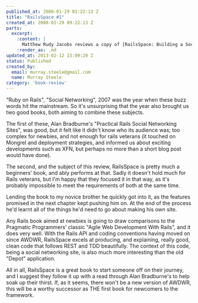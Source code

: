 ```yaml
--- 
published_at: 2008-01-29 01:22:13 Z
title: "RailsSpace #1"
created_at: 2008-01-29 09:22:13 Z
parts: 
  excerpt:
    :content: |
      Matthew Rudy Jacobs reviews a copy of [RailsSpace: Building a Social Networking Website with Ruby on Rails](http://railsspace.com/) by [Michael Hartl](http://michaelhartl.com/) and [Aurelius Prochazka](http://aure.com/) published by [Addison-Wesley](http://www.informit.com/imprint/index.aspx?st=61085) as part of their [Professional Ruby Series](http://www.informit.com/promotions/promotion.aspx?promo=135393).
    :render_as: .md
updated_at: 2013-02-12 23:09:20 Z
status: Published
created_by: 
  email: murray.steele@gmail.com
  name: Murray Steele
category: 'book-review'
---
```


"Ruby on Rails", "Social Networking", 2007 was the year when these buzz words hit the mainstream.  So it's unsurprising that the year also brought us two good books, both aiming to combine these subjects.

The first of these, Alan Bradburne's "Practical Rails Social Networking Sites", was good, but it felt like it didn't know who its audience was; too complex for newbies, and not enough for rails veterans (it touched on Mongrel and deployment strategies, and informed us about exciting developments such as XFN, but perhaps no more than a short blog post would have done).

The second, and the subject of this review, RailsSpace is pretty much a beginners' book, and ably performs at that.  Sadly it doesn't hold much for Rails veterans, but I'm happy that they focused it in that way, as it's probably impossible to meet the requirements of both at the same time.  

Lending the book to my novice brother he quickly got into it, as the features promised in the next chapter kept pushing him on.  At the end of the process he'd learnt all of the things he'd need to go about making his own site.

Any Rails book aimed at newbies is going to draw comparisons to the Pragmatic Programmers' classic "Agile Web Development With Rails", and it does very well. With the Rails API and coding conventions having moved on since AWDWR, RailsSpace excels at producing, and explaining, really good, clean code that follows REST and TDD beautifully.  The context of this code, being a social networking site, is also much more interesting than the old "Depot" application.

All in all, RailsSpace is a great book to start someone off on their journey, and I suggest they follow it up with a read through Alan Bradburne's to help soak up their thirst.  If, as it seems, there won't be a new version of AWDWR, this will be a worthy successor as THE first book for newcomers to the framework.


